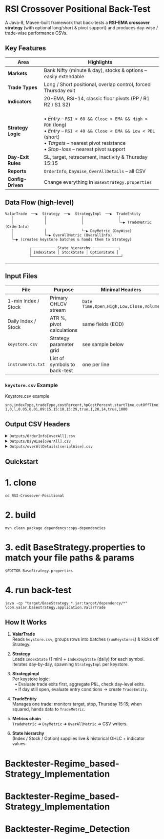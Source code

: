 # RSI Crossover Positional Back-Test 

A Java-8, Maven-built framework that back-tests a **RSI–EMA crossover strategy** (with optional long/short & pivot support) and produces day-wise / trade-wise performance CSVs.

##  **Key Features**
| Area | Highlights |
|------|------------|
| **Markets** | Bank Nifty (minute & day), stocks & options – easily extendable |
| **Trade Types** | Long / Short positional, overlap control, forced Thursday exit |
| **Indicators** | 20-EMA, RSI-14, classic floor pivots (PP / R1 R2 / S1 S2) |
| **Strategy Logic** |<br>• *Entry* – `RSI > 60 && Close > EMA && High > PDH` (long)  <br>• *Entry* – `RSI < 40 && Close < EMA && Low < PDL` (short)  <br>• *Targets* – nearest pivot resistance  <br>• *Stop-loss* – nearest pivot support |
| **Day-Exit Rules** | SL, target, retracement, inactivity & Thursday 15:15 |
| **Reports** | `OrderInfo`, `DayWise`, `OverAllDetails` – all CSV |
| **Config-Driven** | Change everything in `BaseStrategy.properties` |


##  **Data Flow (high-level)**
```
ValarTrade  ──▶  Strategy  ──▶  StrategyImpl  ──▶  TradeEntity
   │              │                │                │
   │              │                │                └─▶ TradeMetric (OrderInfo)
   │              │                └─▶ DayMetric (DayWise)
   │              └─▶ OverAllMetric (OverallInfo)
   └─▶ (creates keystore batches & hands them to Strategy)

           ┌─────────── State hierarchy ────────────┐
           │ IndexState │ StockState │ OptionState │
           └─────────────────────────────────────────┘
```
---

##  **Input Files**
| File                   | Purpose                         | Minimal Headers                     |
|------------------------|---------------------------------|-------------------------------------|
| 1-min Index / Stock    | Primary OHLCV stream            | `Date Time,Open,High,Low,Close,Volume` |
| Daily Index / Stock    | ATR %, pivot calculations       | same fields (EOD)                   |
| `keystore.csv`         | Strategy parameter grid         | see sample below                    |
| `instruments.txt`      | List of symbols to back-test    | one per line                        |


### `keystore.csv` Example

Keystore.csv example
```
sno,indexType,tradeType,costPercent,hpCostPercent,startTime,cutOffTime,endTime,positional,candlePeriod,emaPeriod,rsiPeriod,usePivots,maxOverlap
1,0,l,0.05,0.01,09:15,15:10,15:29,true,1,20,14,true,1000
```

## **Output CSV Headers**
<details>
<summary><code>Outputs/OrderInfo[overAll].csv</code></summary>

S.no,Symbol,Date,ID,Holding Period,TradeType,Event,EntryDate,EntryTime,EntryClose,
EntryEMA,EntryRSI,EntryPivot,
Event,ExitDate,ExitTime,ExitClose,
ExitEMA,ExitRSI,ExitPivot,
Reason,ReasonInfo,Profit,Profit%,tradeMaxProfit,ProfitWith(Cost),Profit%With(Cost),
DayAtrPercentile,DayAtrPercent,candlesWaited,IndexCloseAtExit,HoldingCost
</details>

<details>
<summary><code>Outputs/DayWise[overAll].csv</code></summary>
sno,date,TotalTrades,profit,profit%,ProfitWithcost,Profit%WithCost
</details>

<details>
<summary><code>Outputs/overAllDetails[serialWise].csv</code></summary>
</details>


## Quickstart

# 1. clone
```git clone https://github.com/sanjeevprasanna/RSI-Crossover-Positional.git
cd RSI-Crossover-Positional
```
# 2. build
```mvn clean package dependency:copy-dependencies```

# 3. edit BaseStrategy.properties to match your file paths & params
```$EDITOR BaseStrategy.properties```

# 4. run back-test
```java -cp "target/BaseStrategy_*.jar:target/dependency/*" \com.valar.basestrategy.application.ValarTrade```

## How It Works

1. **ValarTrade**  
    Reads `keystore.csv`, groups rows into batches (`runKeystores`) & kicks off Strategy.

2. **Strategy**  
    Loads `IndexState` (1 min) + `IndexDayState` (daily) for each symbol.  
    Iterates day-by-day, spawning `StrategyImpl` per keystore.

3. **StrategyImpl**  
    Per keystore logic:  
    &nbsp;&nbsp;• Evaluate trade exits first, aggregate P&L, check day-level exits.  
    &nbsp;&nbsp;• If day still open, evaluate entry conditions → create `TradeEntity`.

4. **TradeEntity**  
    Manages one trade: monitors target, stop, Thursday 15:15; when squared, hands data to `TradeMetric`.

5. **Metrics chain**  
    `TradeMetric` ➜ `DayMetric` ➜ `OverAllMetric` ➜ CSV writers.

6. **State hierarchy**  
    (Index / Stock / Option) supplies live & historical OHLC + indicator values.
# Backtester-Regime_based-Strategy_Implementation
# Backtester-Regime_based-Strategy_Implementation
# Backtester-Regime_Detection
